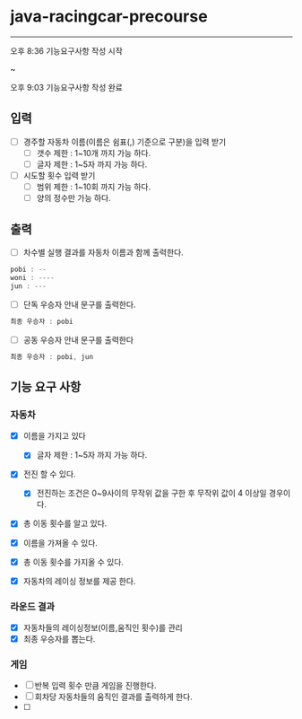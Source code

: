 # java-racingcar-precourse

---

오후 8:36 기능요구사항 작성 시작

~

오후 9:03 기능요구사항 작성 완료

## 입력 
- [ ] 경주할 자동차 이름(이름은 쉼표(,) 기준으로 구분)을 입력 받기
    - [ ] 갯수 제한 : 1~10개 까지 가능 하다.
    - [ ] 글자 제한 : 1~5자 까지 가능 하다.
- [ ] 시도할 횟수 입력 받기  
    - [ ] 범위 제한 : 1~10회 까지 가능 하다.
    - [ ] 양의 정수만 가능 하다.

## 출력
- [ ] 차수별 실행 결과를 자동차 이름과 함께 출력한다.
```java
pobi : --
woni : ----
jun : ---
```
- [ ] 단독 우승자 안내 문구를 출력한다.
```java
최종 우승자 : pobi
```

- [ ] 공동 우승자 안내 문구를 출력한다
```java
최종 우승자 : pobi, jun
```


## 기능 요구 사항 

### 자동차
- [x] 이름을 가지고 있다
    - [x] 글자 제한 : 1~5자 까지 가능 하다.
- [x] 전진 할 수 있다.
    - [x] 전진하는 조건은 0~9사이의 무작위 값을 구한 후 무작위 값이 4 이상일 경우이다.
- [x] 총 이동 횟수를 알고 있다.

- [x] 이름을 가져올 수 있다.
- [x] 총 이동 횟수를 가지올 수 있다.

- [x] 자동차의 레이싱 정보를 제공 한다.
### 라운드 결과
- [x] 자동차들의 레이싱정보(이름,움직인 횟수)를 관리
- [x] 최종 우승자를 뽑는다.

### 게임 

- [ ] 반복 입력 횟수 만큼 게임을 진행한다.
- [ ] 회차당 자동차들의 움직인 결과를 출력하게 한다.
- [ ]


